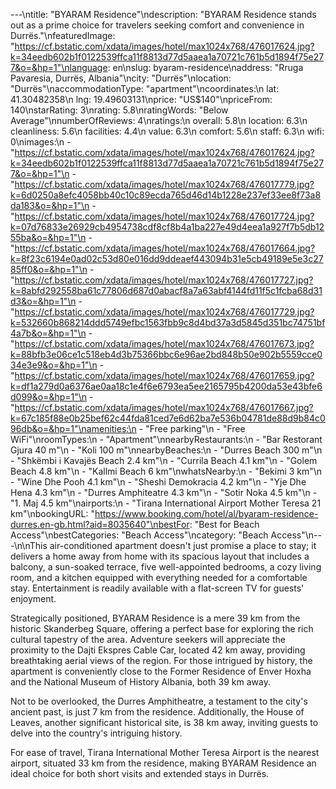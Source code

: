 ---\ntitle: "BYARAM Residence"\ndescription: "BYARAM Residence stands out as a prime choice for travelers seeking comfort and convenience in Durrës."\nfeaturedImage: "https://cf.bstatic.com/xdata/images/hotel/max1024x768/476017624.jpg?k=34eedb602b1f0122539ffca11f8813d77d5aaea1a70721c761b5d1894f75e277&o=&hp=1"\nlanguage: en\nslug: byaram-residence\naddress: "Rruga Pavaresia, Durrës, Albania"\ncity: "Durrës"\nlocation: "Durrës"\naccommodationType: "apartment"\ncoordinates:\n  lat: 41.30482358\n  lng: 19.49603131\nprice: "US$140"\npriceFrom: 140\nstarRating: 3\nrating: 5.8\nratingWords: "Below Average"\nnumberOfReviews: 4\nratings:\n  overall: 5.8\n  location: 6.3\n  cleanliness: 5.6\n  facilities: 4.4\n  value: 6.3\n  comfort: 5.6\n  staff: 6.3\n  wifi: 0\nimages:\n  - "https://cf.bstatic.com/xdata/images/hotel/max1024x768/476017624.jpg?k=34eedb602b1f0122539ffca11f8813d77d5aaea1a70721c761b5d1894f75e277&o=&hp=1"\n  - "https://cf.bstatic.com/xdata/images/hotel/max1024x768/476017779.jpg?k=6d0250a8efc4058bb40c10c89ecda765d46d14b1228e237ef33ee8f73a8da183&o=&hp=1"\n  - "https://cf.bstatic.com/xdata/images/hotel/max1024x768/476017724.jpg?k=07d76833e26929cb4954738cdf8cf8b4a1ba227e49d4eea1a927f7b5db1255ba&o=&hp=1"\n  - "https://cf.bstatic.com/xdata/images/hotel/max1024x768/476017664.jpg?k=8f23c6194e0ad02c53d80e016dd9ddeaef443094b31e5cb49189e5e3c2785ff0&o=&hp=1"\n  - "https://cf.bstatic.com/xdata/images/hotel/max1024x768/476017727.jpg?k=8abfd292558ba61c77806d687d0abacf8a7a63abf4144fd11f5c1fcba68d31d3&o=&hp=1"\n  - "https://cf.bstatic.com/xdata/images/hotel/max1024x768/476017729.jpg?k=532660b868214ddd5749efbc1563fbb9c8d4bd37a3d5845d351bc74751bf4a7b&o=&hp=1"\n  - "https://cf.bstatic.com/xdata/images/hotel/max1024x768/476017673.jpg?k=88bfb3e06ce1c518eb4d3b75366bbc6e96ae2bd848b50e902b5559cce034e3e9&o=&hp=1"\n  - "https://cf.bstatic.com/xdata/images/hotel/max1024x768/476017659.jpg?k=df1a279d0a6376ae0aa18c1e4f6e6793ea5ee2165795b4200da53e43bfe6d099&o=&hp=1"\n  - "https://cf.bstatic.com/xdata/images/hotel/max1024x768/476017667.jpg?k=67c185f88e0b25bef62c44fda81ced7e6d62ba7e536b04781de88d9b84c096db&o=&hp=1"\namenities:\n  - "Free parking"\n  - "Free WiFi"\nroomTypes:\n  - "Apartment"\nnearbyRestaurants:\n  - "Bar Restorant Gjura 40 m"\n  - "Koli 100 m"\nnearbyBeaches:\n  - "Durres Beach 300 m"\n  - "Shkëmbi i Kavajës Beach 2.4 km"\n  - "Currila Beach 4.1 km"\n  - "Golem Beach 4.8 km"\n  - "Kallmi Beach 6 km"\nwhatsNearby:\n  - "Bekimi 3 km"\n  - "Wine Dhe Pooh 4.1 km"\n  - "Sheshi Demokracia 4.2 km"\n  - "Yje Dhe Hena 4.3 km"\n  - "Durres Amphiteatre 4.3 km"\n  - "Sotir Noka 4.5 km"\n  - "1. Maj 4.5 km"\nairports:\n  - "Tirana International Airport Mother Teresa 21 km"\nbookingURL: "https://www.booking.com/hotel/al/byaram-residence-durres.en-gb.html?aid=8035640"\nbestFor: "Best for Beach Access"\nbestCategories: "Beach Access"\ncategory: "Beach Access"\n---\n\nThis air-conditioned apartment doesn't just promise a place to stay; it delivers a home away from home with its spacious layout that includes a balcony, a sun-soaked terrace, five well-appointed bedrooms, a cozy living room, and a kitchen equipped with everything needed for a comfortable stay. Entertainment is readily available with a flat-screen TV for guests' enjoyment.

Strategically positioned, BYARAM Residence is a mere 39 km from the historic Skanderbeg Square, offering a perfect base for exploring the rich cultural tapestry of the area. Adventure seekers will appreciate the proximity to the Dajti Ekspres Cable Car, located 42 km away, providing breathtaking aerial views of the region. For those intrigued by history, the apartment is conveniently close to the Former Residence of Enver Hoxha and the National Museum of History Albania, both 39 km away.

Not to be overlooked, the Durres Amphitheatre, a testament to the city's ancient past, is just 7 km from the residence. Additionally, the House of Leaves, another significant historical site, is 38 km away, inviting guests to delve into the country's intriguing history.

For ease of travel, Tirana International Mother Teresa Airport is the nearest airport, situated 33 km from the residence, making BYARAM Residence an ideal choice for both short visits and extended stays in Durrës.